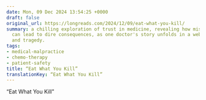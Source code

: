 ```yaml
---
date: Mon, 09 Dec 2024 13:54:25 +0000
draft: false
original_url: https://longreads.com/2024/12/09/eat-what-you-kill/
summary: a chilling exploration of trust in medicine, revealing how misplaced faith
  can lead to dire consequences, as one doctor's story unfolds in a web of confusion
  and tragedy.
tags:
- medical-malpractice
- chemo-therapy
- patient-safety
title: “Eat What You Kill”
translationKey: “Eat What You Kill”
---
```


“Eat What You Kill”